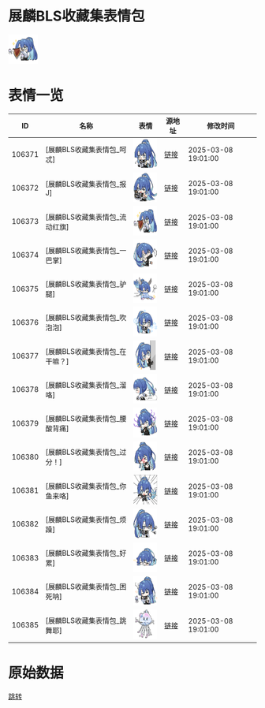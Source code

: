 # 展麟BLS收藏集表情包

<img src="./cover.png" height="60" alt="cover" />

# 表情一览

|ID|名称|表情|源地址|修改时间|
|----|----|----|----|----|
|106371|[展麟BLS收藏集表情包_呵忒]|<img src="./pic/106371_%5B展麟BLS收藏集表情包_呵忒%5D.png" height="60" alt="呵忒"/>|[链接](https://i0.hdslb.com/bfs/garb/90d78ce60bca112556b7ccd4ced94ce0ccd596ce.png)|2025-03-08 19:01:00|
|106372|[展麟BLS收藏集表情包_报J]|<img src="./pic/106372_%5B展麟BLS收藏集表情包_报J%5D.png" height="60" alt="报J"/>|[链接](https://i0.hdslb.com/bfs/garb/289e1fc5b4c28871ac4f2fa1ef294ad0a79250cb.png)|2025-03-08 19:01:00|
|106373|[展麟BLS收藏集表情包_流动红旗]|<img src="./pic/106373_%5B展麟BLS收藏集表情包_流动红旗%5D.png" height="60" alt="流动红旗"/>|[链接](https://i0.hdslb.com/bfs/garb/9396ec53a8c9899f93eba56ad7e8dd74c96b7fa2.png)|2025-03-08 19:01:00|
|106374|[展麟BLS收藏集表情包_一巴掌]|<img src="./pic/106374_%5B展麟BLS收藏集表情包_一巴掌%5D.png" height="60" alt="一巴掌"/>|[链接](https://i0.hdslb.com/bfs/garb/cebc24db21e9b74b41009fd896b0116dd00c61a6.png)|2025-03-08 19:01:00|
|106375|[展麟BLS收藏集表情包_驴腿]|<img src="./pic/106375_%5B展麟BLS收藏集表情包_驴腿%5D.png" height="60" alt="驴腿"/>|[链接](https://i0.hdslb.com/bfs/garb/2fcff6cd348399dee823b770f96d1fe5087cd042.png)|2025-03-08 19:01:00|
|106376|[展麟BLS收藏集表情包_吹泡泡]|<img src="./pic/106376_%5B展麟BLS收藏集表情包_吹泡泡%5D.png" height="60" alt="吹泡泡"/>|[链接](https://i0.hdslb.com/bfs/garb/696cf027bf92b16e8a8e88ba7ceedebdd0ee81b8.png)|2025-03-08 19:01:00|
|106377|[展麟BLS收藏集表情包_在干嘛？]|<img src="./pic/106377_%5B展麟BLS收藏集表情包_在干嘛？%5D.png" height="60" alt="在干嘛？"/>|[链接](https://i0.hdslb.com/bfs/garb/6ee7b6a3c66dbc75709f397afcbe2202d5e90271.png)|2025-03-08 19:01:00|
|106378|[展麟BLS收藏集表情包_溜咯]|<img src="./pic/106378_%5B展麟BLS收藏集表情包_溜咯%5D.png" height="60" alt="溜咯"/>|[链接](https://i0.hdslb.com/bfs/garb/d038ca9dce66964c32f19b30b7ec83cf89a65e63.png)|2025-03-08 19:01:00|
|106379|[展麟BLS收藏集表情包_腰酸背痛]|<img src="./pic/106379_%5B展麟BLS收藏集表情包_腰酸背痛%5D.png" height="60" alt="腰酸背痛"/>|[链接](https://i0.hdslb.com/bfs/garb/b17f2dcd6afee1ae979c3df8224135e190c576bf.png)|2025-03-08 19:01:00|
|106380|[展麟BLS收藏集表情包_过分！]|<img src="./pic/106380_%5B展麟BLS收藏集表情包_过分！%5D.png" height="60" alt="过分！"/>|[链接](https://i0.hdslb.com/bfs/garb/5736741857f370494972a359a6e6d5bce763810f.png)|2025-03-08 19:01:00|
|106381|[展麟BLS收藏集表情包_你鱼来咯]|<img src="./pic/106381_%5B展麟BLS收藏集表情包_你鱼来咯%5D.png" height="60" alt="你鱼来咯"/>|[链接](https://i0.hdslb.com/bfs/garb/58e82e6f3e02c6ff3c55021eca5b2f2b87704fc6.png)|2025-03-08 19:01:00|
|106382|[展麟BLS收藏集表情包_烦躁]|<img src="./pic/106382_%5B展麟BLS收藏集表情包_烦躁%5D.png" height="60" alt="烦躁"/>|[链接](https://i0.hdslb.com/bfs/garb/a08e34c161fbe9b8ca9ea91097be4b0654dfd2f5.png)|2025-03-08 19:01:00|
|106383|[展麟BLS收藏集表情包_好累]|<img src="./pic/106383_%5B展麟BLS收藏集表情包_好累%5D.png" height="60" alt="好累"/>|[链接](https://i0.hdslb.com/bfs/garb/17eb59ce4ebf94e45bccb97ef9be41abc20d0085.png)|2025-03-08 19:01:00|
|106384|[展麟BLS收藏集表情包_困死呐]|<img src="./pic/106384_%5B展麟BLS收藏集表情包_困死呐%5D.png" height="60" alt="困死呐"/>|[链接](https://i0.hdslb.com/bfs/garb/776228a14ccb3efb632916a0052b6279593c2e6f.png)|2025-03-08 19:01:00|
|106385|[展麟BLS收藏集表情包_跳舞耶]|<img src="./pic/106385_%5B展麟BLS收藏集表情包_跳舞耶%5D.png" height="60" alt="跳舞耶"/>|[链接](https://i0.hdslb.com/bfs/garb/cd2bc3d5e80b55e18a0bf73b6f9441eb8d057285.png)|2025-03-08 19:01:00|

# 原始数据

[跳转](./raw.json)

